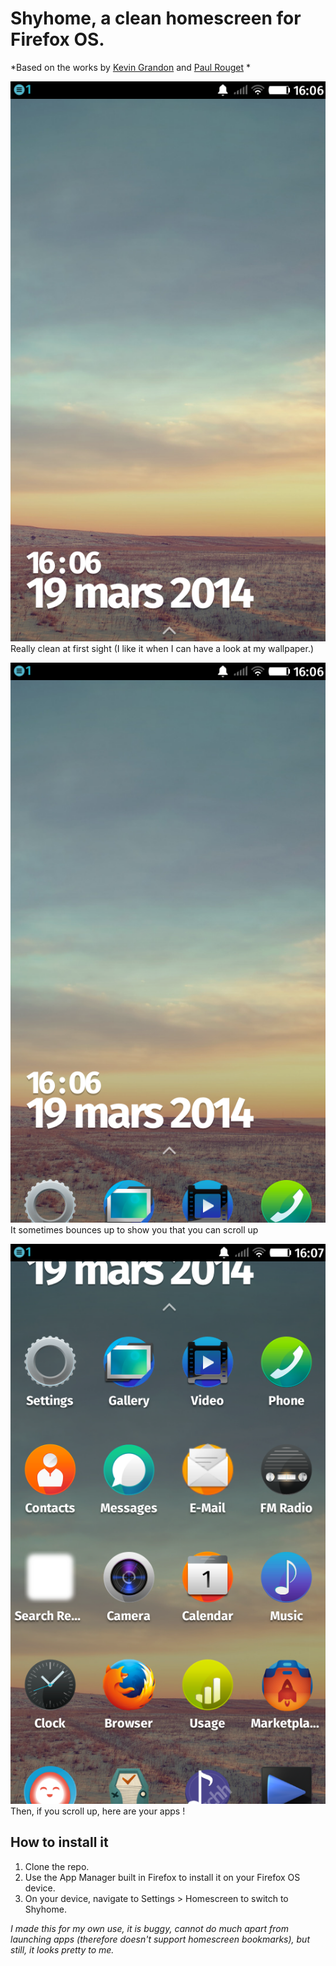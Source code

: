 # Shyhome, a clean homescreen for Firefox OS.

*Based on the works by [Kevin Grandon](https://github.com/KevinGrandon) and [Paul Rouget](http://paulrouget.com/e/riverscreen/) *

![Really clean at first sight (I like it when I can have a look at my wallpaper.)](https://github.com/Schoewilliam/Shyhome/blob/master/screenshot1.png?raw=true)
Really clean at first sight (I like it when I can have a look at my wallpaper.)

![It sometimes bounces up to show you that you can scroll up](https://github.com/Schoewilliam/Shyhome/blob/master/screenshot2.png?raw=true)
It sometimes bounces up to show you that you can scroll up

![Then, if you scroll up, here are your apps !](https://github.com/Schoewilliam/Shyhome/blob/master/screenshot3.png?raw=true)
Then, if you scroll up, here are your apps !

## How to install it

1. Clone the repo.
2. Use the App Manager built in Firefox to install it on your Firefox OS device.
3. On your device, navigate to Settings > Homescreen to switch to Shyhome.

*I made this for my own use, it is buggy, cannot do much apart from launching apps (therefore doesn't support homescreen bookmarks), but still, it looks pretty to me.*
